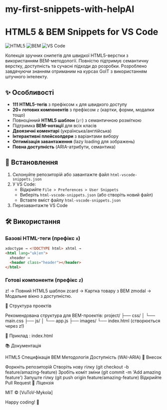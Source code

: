 # my-first-snippets-with-helpAI

# HTML5 & BEM Snippets for VS Code

![HTML5](https://img.shields.io/badge/HTML5-E34F26?style=for-the-badge&logo=html5&logoColor=white)
![BEM](https://img.shields.io/badge/BEM-000000?style=for-the-badge)
![VS Code](https://img.shields.io/badge/VS_Code-007ACC?style=for-the-badge&logo=visual-studio-code&logoColor=white)

Колекція зручних снипетів для швидкої HTML5-верстки з використанням
BEM-методології. Повністю підтримує семантичну верстку, доступність та сучасні
підходи до розробки. Розроблено завдячуючи знанням отриманим на курсах GoIT з
використанням штучного інтелекту.

## ✨ Особливості

- **111 HTML5-тегів** з префіксом `x` для швидкого доступу
- **20+ готових компонентів** з префіксом `z` (картки, форми, модалки тощо)
- Повноцінний **HTML5 шаблон** (`z!`) з семантичною розміткою
- Підтримка **BEM-нотації** для всіх класів
- **Двоязичні коментарі** (українська/англійська)
- **Інтерактивні плейсхолдери** з варіантами вибору
- **Оптимізація завантаження** (lazy loading для зображень)
- **Повна доступність** (ARIA-атрибути, семантика)

## 🚀 Встановлення

1. Склонуйте репозиторій або завантажте файл `html-vscode-snippets.json`
2. У VS Code:
   - Відкрийте `File > Preferences > User Snippets`
   - Виберіть `html-vscode-snippets.json` (або створіть новий файл)
   - Вставте вміст файлу `html-vscode-snippets.json`
3. Перезавантажте VS Code

## 🛠 Використання

### Базові HTML-теги (префікс `x`)

```html
xdoctype → <!DOCTYPE html> xhtml →
<html lang="uk|en">
  xheader →
  <header class="header"></header>
</html>
```

### Готові компоненти (префікс `z`)

z! → Повний HTML5 шаблон zcard → Картка товару з BEM zmodal → Модальне вікно з
доступністю.

📂 Структура проектів

Рекомендована структура для BEM-проектів: project/ ├── css/ │ └── main.css ├──
js/ │ └── app.js ├── images/ └── index.html (створюється через z!)

📂 Приклад : index.html

📚 Документація

HTML5 Специфікація BEM Методологія Доступність (WAI-ARIA) 🤝 Внесок

Форкніть репозиторій Створіть нову гілку (git checkout -b
feature/amazing-feature) Зробіть коміт зміни (git commit -m 'Add amazing
feature') Запуште гілку (git push origin feature/amazing-feature) Відкрийте Pull
Request 📜 Ліцензія

MIT © [VuToV-Mykola]

Happy coding! 🚀
